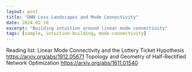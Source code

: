 ```yaml
---
layout: post
title: "DNN Loss Landscapes and Mode Connectivity"
date: 2024-02-10
excerpt: "Building intuition around linear mode connectivity"
tags: [sample, intuition-building, mode-connectivity]
---
```


Reading list:
Linear Mode Connectivity and the Lottery Ticket Hypothesis https://arxiv.org/abs/1912.05671
Topology and Geometry of Half-Rectified Network Optimization https://arxiv.org/abs/1611.01540

